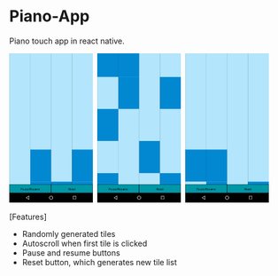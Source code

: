 # Piano-App
Piano touch app in react native.


<img src="/Screenshots/Screenshot_20170814-023913.png" height=30% width=30%>  <img src="/Screenshots/Screenshot_20170814-023900.png" height=30% width=30%>  <img src="/Screenshots/Screenshot_20170814-023854.png" height=30% width=30%>

[Features]

- Randomly generated tiles
- Autoscroll when first tile is clicked 
- Pause and resume buttons
- Reset button, which generates new tile list

